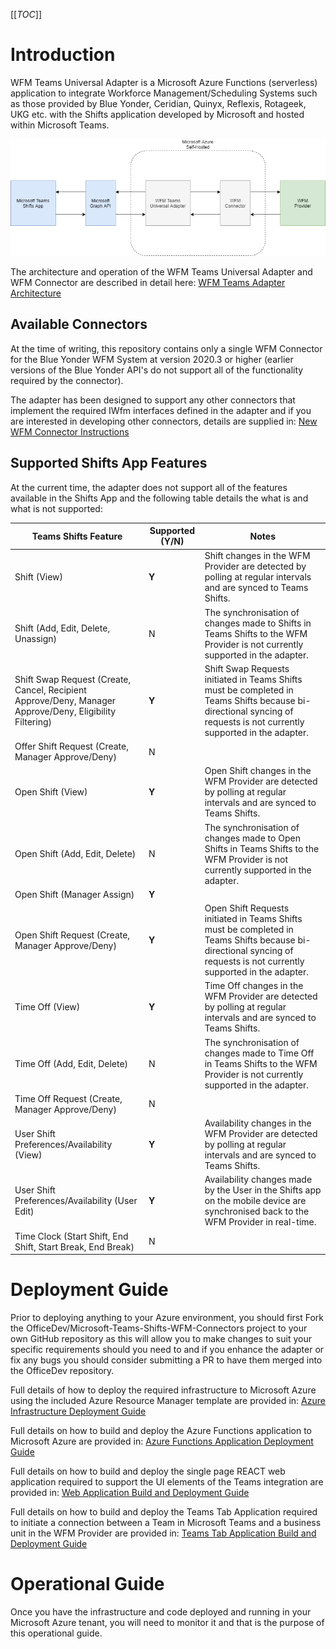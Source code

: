 

[[_TOC_]]

# Introduction 

WFM Teams Universal Adapter is a Microsoft Azure Functions (serverless) application to integrate Workforce Management/Scheduling Systems such as those provided by Blue Yonder, Ceridian, Quinyx, Reflexis, Rotageek, UKG etc. with the Shifts application developed by Microsoft and hosted within Microsoft Teams.

 

![01-WFM Teams Adapter Reference Architecture](docs/images/00-WFM%20Teams%20Adapter.png)



The architecture and operation of the WFM Teams Universal Adapter and WFM Connector are described in detail here: [WFM Teams Adapter Architecture](docs/WFMTeamsAdapterArchitecture.md)



## Available Connectors

At the time of writing, this repository contains only a single WFM Connector for the Blue Yonder WFM System at version 2020.3 or higher (earlier versions of the Blue Yonder API's do not support all of the functionality required by the connector).

The adapter has been designed to support any other connectors that implement the required IWfm interfaces defined in the adapter and if you are interested in developing other connectors, details are supplied in: [New WFM Connector Instructions](docs/NewWfmConnectorInstructions.md)

 

## Supported Shifts App Features

At the current time, the adapter does not support all of the features available in the Shifts App and the following table details the what is and what is not supported:

| Teams Shifts Feature                                         | Supported (Y/N) | Notes                                                        |
| ------------------------------------------------------------ | --------------- | ------------------------------------------------------------ |
| Shift (View)                                                 | **Y**           | Shift changes in the WFM Provider are detected by polling at regular intervals and are synced to Teams Shifts. |
| Shift (Add, Edit, Delete, Unassign)                          | N               | The synchronisation of changes made to Shifts in Teams Shifts to the WFM Provider is not currently supported in the adapter. |
| Shift Swap Request (Create, Cancel, Recipient Approve/Deny, Manager Approve/Deny, Eligibility Filtering) | **Y**           | Shift Swap Requests initiated in Teams Shifts must be completed in Teams Shifts because bi-directional syncing of requests is not currently supported in the adapter. |
| Offer Shift Request (Create, Manager Approve/Deny)           | N               |                                                              |
| Open Shift (View)                                            | **Y**           | Open Shift changes in the WFM Provider are detected by polling at regular intervals and are synced to Teams Shifts. |
| Open Shift (Add, Edit, Delete)                               | N               | The synchronisation of changes made to Open Shifts in Teams Shifts to the WFM Provider is not currently supported in the adapter. |
| Open Shift (Manager Assign)                                  | **Y**           |                                                              |
| Open Shift Request (Create, Manager Approve/Deny)            | **Y**           | Open Shift Requests initiated in Teams Shifts must be completed in Teams Shifts because bi-directional syncing of requests is not currently supported in the adapter. |
| Time Off (View)                                              | **Y**           | Time Off changes in the WFM Provider are detected by polling at regular intervals and are synced to Teams Shifts. |
| Time Off (Add, Edit, Delete)                                 | N               | The synchronisation of changes made to Time Off in Teams Shifts to the WFM Provider is not currently supported in the adapter. |
| Time Off Request (Create, Manager Approve/Deny)              | N               |                                                              |
| User Shift Preferences/Availability (View)                   | **Y**           | Availability changes in the WFM Provider are detected by polling at regular intervals and are synced to Teams Shifts. |
| User Shift Preferences/Availability (User Edit)              | **Y**           | Availability changes made by the User in the Shifts app on the mobile device are synchronised back to the WFM Provider in real-time. |
| Time Clock (Start Shift, End Shift, Start Break, End Break)  | N               |                                                              |



# Deployment Guide

Prior to deploying anything to your Azure environment, you should first Fork the OfficeDev/Microsoft-Teams-Shifts-WFM-Connectors project to your own GitHub repository as this will allow you to make changes to suit your specific requirements should you need to and if you enhance the adapter or fix any bugs you should consider submitting a PR to have them merged into the OfficeDev repository.

Full details of how to deploy the required infrastructure to Microsoft Azure using the included Azure Resource Manager template are provided in: [Azure Infrastructure Deployment Guide](docs/AzureInfrastructureDeploymentGuide.md)

Full details on how to build and deploy the Azure Functions application to Microsoft Azure are provided in: [Azure Functions Application Deployment Guide](docs/FunctionsAppBuildAndDeploy.md)

Full details on how to build and deploy the single page REACT web application required to support the UI elements of the Teams integration are provided in: [Web Application Build and Deployment Guide](docs/WebAppBuildAndDeployGuide.md)

Full details on how to build and deploy the Teams Tab Application required to initiate a connection between a Team in Microsoft Teams and a business unit in the WFM Provider are provided in: [Teams Tab Application Build and Deployment Guide](docs/TeamsTabAppBuildAndDeploy.md)

# Operational Guide
Once you have the infrastructure and code deployed and running in your Microsoft Azure tenant, you will need to monitor it and that is the purpose of this operational guide.

